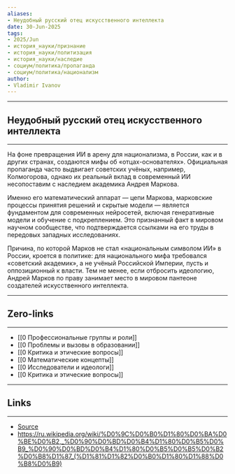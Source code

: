 ```yaml
---
aliases: 
- Неудобный русский отец искусственного интеллекта 
date: 30-Jun-2025
tags:
- 2025/Jun
- история_науки/признание
- история_науки/политизация
- история_науки/наследие
- социум/политика/пропаганда
- социум/политика/национализм
author:
- Vladimir Ivanov
---
```

-----
##  Неудобный русский отец искусственного интеллекта 
-----
На фоне превращения ИИ в арену для национализма, в России, как и в других странах, создаются мифы об «отцах-основателях». Официальная пропаганда часто выдвигает советских учёных, например, Колмогорова, однако их реальный вклад в современный ИИ несопоставим с наследием академика Андрея Маркова.

Именно его математический аппарат — цепи Маркова, марковские процессы принятия решений и скрытые модели — является фундаментом для современных нейросетей, включая генеративные модели и обучение с подкреплением. Это признанный факт в мировом научном сообществе, что подтверждается ссылками на его труды в передовых западных исследованиях.

Причина, по которой Марков не стал «национальным символом ИИ» в России, кроется в политике: для национального мифа требовался «советский академик», а не учёный Российской Империи, пусть и оппозиционный к власти. Тем не менее, если отбросить идеологию, Андрей Марков по праву занимает место в мировом пантеоне создателей искусственного интеллекта.

---
## Zero-links
---
- [[0 Профессиональные группы и роли]]
- [[0 Проблемы и вызовы в образовании]]
- [[0 Критика и этические вопросы]]
- [[0 Математические концепты]]
- [[0 Исследователи и идеологи]]
- [[0 Критика и этические вопросы]]

---
## Links
---
- [Source](https://t.me/turboproject/1766)
- https://ru.wikipedia.org/wiki/%D0%9C%D0%B0%D1%80%D0%BA%D0%BE%D0%B2,_%D0%90%D0%BD%D0%B4%D1%80%D0%B5%D0%B9_%D0%90%D0%BD%D0%B4%D1%80%D0%B5%D0%B5%D0%B2%D0%B8%D1%87_(%D1%81%D1%82%D0%B0%D1%80%D1%88%D0%B8%D0%B9)